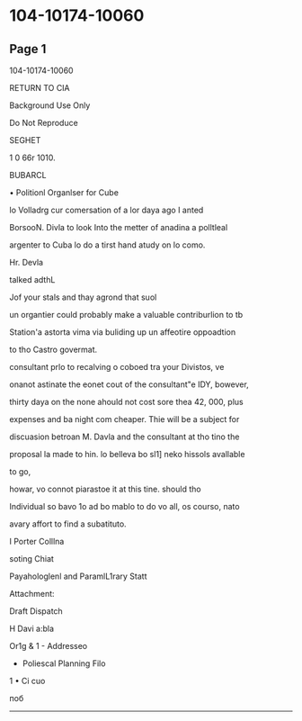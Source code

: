 # 104-10174-10060

## Page 1

104-10174-10060

RETURN TO CIA

Background Use Only

Do Not Reproduce

SEGHET

1 0 66r 1010.

BUBARCL

• Politionl Organlser for Cube

lo Volladrg cur comersation of a lor daya ago I anted

BorsooN. Divla to look Into the metter of anadina a polltleal

argenter to Cuba lo do a tirst hand atudy on lo como.

Hr. Devla

talked adthL

Jof your stals and thay agrond that suol

un organtier could probably make a valuable contriburlion to tb

Station'a astorta vima via buliding up un affeotire oppoadtion

to tho Castro govermat.

consultant prlo to recalving o coboed tra your Divistos, ve

onanot astinate the eonet cout of the consultant"e IDY, bowever,

thirty daya on the none ahould not cost sore thea 42, 000, plus

expenses and ba night com cheaper. Thie will be a subject for

discuasion betroan M. Davla and the consultant at tho tino the

proposal la made to hin. lo belleva bo sl1] neko hissols avallable

to go,

howar, vo connot piarastoe it at this tine. should tho

Individual so bavo 1o ad bo mablo to do vo all, os courso, nato

avary affort to find a subatituto.

I Porter Colllna

soting Chiat

Payahologlenl and ParamlL1rary Statt

Attachment:

Draft Dispatch

H Davi a:bla

Or1g & 1 - Addresseo

- Poliescal Planning Filo

1 • Ci cuo

поб

---

